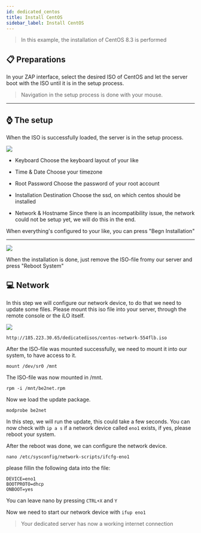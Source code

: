 ```yaml
---
id: dedicated_centos
title: Install CentOS
sidebar_label: Install CentOS
---
```


> In this example, the installation of CentOS 8.3 is performed

## 📋 Preparations
In your ZAP interface, select the desired ISO of CentOS and let the server boot with the ISO until it is in the setup process.

> Navigation in the setup process is done with your mouse.

***

## ⌚ The setup
When the ISO is successfully loaded, the server is in the setup process.

![](https://screensaver01.zap-hosting.com/index.php/s/YFQt6Jmw5wi4QZZ/preview)

* Keyboard
Choose the keyboard layout of your like

* Time & Date 
Choose your timezone

* Root Password
Choose the password of your root account

* Installation Destination
Choose the ssd, on which centos should be installed

* Network & Hostname
Since there is an incompatibility issue, the network could not be setup yet, we will do this in the end.

When everything's configured to your like, you can press "Begn Installation"

***

![](https://screensaver01.zap-hosting.com/index.php/s/iqF8KzziQix3jyd/preview)

When the installation is done, just remove the ISO-file fromy our server and press "Reboot System"

## 💻 Network

In this step we will configure our network device, to do that we need to update some files.
Please mount this iso file into your server, through the remote console or the iLO itself.

![](https://screensaver01.zap-hosting.com/index.php/s/skiKLacFGZnMwr9/preview)

```http://185.223.30.65/dedicatedisos/centos-network-554flb.iso```

After the ISO-file was mounted successfully, we need to mount it into our system, to have access to it.

```mount /dev/sr0 /mnt```

The ISO-file was now mounted in /mnt.

```rpm -i /mnt/be2net.rpm```

Now we load the update package.

```modprobe be2net```

In this step, we will run the update, this could take a few seconds.
You can now check with `ip a s` if a network device called `eno1` exists, if yes, please reboot your system.

After the reboot was done, we can configure the network device.

```nano /etc/sysconfig/network-scripts/ifcfg-eno1```

please fillin the following data into the file:

```
DEVICE=eno1
BOOTPROTO=dhcp
ONBOOT=yes
```

You can leave nano by pressing `CTRL+X` and `Y`

Now we need to start our network device with `ifup eno1` 

> Your dedicated server has now a working internet connection
